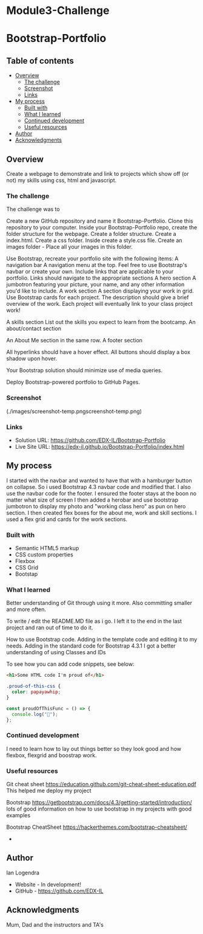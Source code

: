 # Module3-Challenge
# Bootstrap-Portfolio


## Table of contents

- [Overview](#overview)
  - [The challenge](#the-challenge)
  - [Screenshot](#screenshot)
  - [Links](#links)
- [My process](#my-process)
  - [Built with](#built-with)
  - [What I learned](#what-i-learned)
  - [Continued development](#continued-development)
  - [Useful resources](#useful-resources)
- [Author](#author)
- [Acknowledgments](#acknowledgments)


## Overview

Create a webpage to demonstrate and link to projects which show off (or not) my skills using css, html and javascript. 

### The challenge

The challenge was to 

Create a new GitHub repository and name it Bootstrap-Portfolio. 
Clone this repository to your computer.
Inside your Bootstrap-Portfolio repo, create the folder structure for the webpage.
Create a folder structure.
Create a index.html.
Create a css folder.
Inside create a style.css file.
Create an images folder - Place all your images in this folder.

Use Bootstrap, recreate your portfolio site with the following items:
A navigation bar
A navigation menu at the top. Feel free to use Bootstrap's navbar or create your own.
Include links that are applicable to your portfolio.
Links should navigate to the appropriate sections
A hero section
A jumbotron featuring your picture, your name, and any other information you'd like to include.
A work section
A section displaying your work in grid.
Use Bootstrap cards for each project.
The description should give a brief overview of the work.
Each project will eventually link to your class project work!

A skills section
List out the skills you expect to learn from the bootcamp.
An about/contact section

An About Me section in the same row.
A footer section

All hyperlinks should have a hover effect.
All buttons should display a box shadow upon hover.

Your Bootstrap solution should minimize use of media queries.

Deploy Bootstrap-powered portfolio to GitHub Pages.


### Screenshot

(./images/screenshot-temp.pngscreenshot-temp.png)


### Links

- Solution URL: https://github.com/EDX-IL/Bootstrap-Portfolio
- Live Site URL: https://edx-il.github.io/Bootstrap-Portfolio/index.html

## My process

I started with the navbar and wanted to have that with a hamburger button on collapse. So i used Bootstrap 4.3 navbar code and modified that.
I also use the navbar code for the footer. I ensured the footer stays at the boon no matter what size of screen
I then added a herobar and use bootstrap jumbotron to display my photo and "working class hero" as pun on hero section. 
I then created flex boxes for the about me, work and skill sections.
I used a flex grid and cards for the work sections. 

### Built with

- Semantic HTML5 markup
- CSS custom properties
- Flexbox
- CSS Grid
- Bootstap


### What I learned

Better understanding of Git through using it more. Also committing smaller and more often. 

To write / edit the README.MD file as i go. I left it to the end in the last project and ran out of time to do it. 

How to use Bootstrap code. Adding in the template code and editing it to my needs. Adding in the standard code for Bootstrap 4.3.1
I got a better understanding of using Classes and IDs


To see how you can add code snippets, see below:

```html
<h1>Some HTML code I'm proud of</h1>
```

```css
.proud-of-this-css {
  color: papayawhip;
}
```

```js
const proudOfThisFunc = () => {
  console.log("🎉");
};
```


### Continued development

I need to learn how to lay out things better so they look good and how flexbox, flexgrid and boostrap work.


### Useful resources

Git cheat sheet
https://education.github.com/git-cheat-sheet-education.pdf
This helped me deploy my project

Bootstrap
https://getbootstrap.com/docs/4.3/getting-started/introduction/
lots of good information on how to use bootstrap in my projects with good examples

Bootstrap CheatSheet
https://hackerthemes.com/bootstrap-cheatsheet/

-
## Author
  Ian Logendra
- Website - In development!
- GitHub - https://github.com/EDX-IL


## Acknowledgments


Mum, Dad and the instructors and TA's
